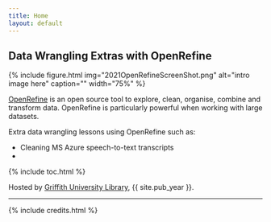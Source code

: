 ```yaml
---
title: Home
layout: default
---
```


## Data Wrangling Extras with OpenRefine

{% include figure.html img="2021OpenRefineScreenShot.png" alt="intro image here" caption="" width="75%" %}

[OpenRefine](https://openrefine.org/)  is an open source tool to explore, clean, organise, combine and transform data. OpenRefine is particularly powerful when working with large datasets. 

Extra data wrangling lessons using OpenRefine such as:

- Cleaning MS Azure speech-to-text transcripts
- 

{% include toc.html %}

Hosted by [Griffith University Library](https://www.griffith.edu.au/library), {{ site.pub_year }}.
  
------

{% include credits.html %}
